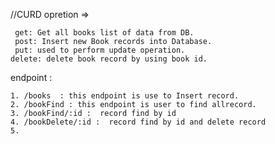   //CURD opretion =>

     get: Get all books list of data from DB.
     post: Insert new Book records into Database.
     put: used to perform update operation.
    delete: delete book record by using book id.


endpoint :

    1. /books  : this endpoint is use to Insert record.
    2. /bookFind : this endpoint is user to find allrecord.
    3. /bookFind/:id :  record find by id 
    4. /bookDelete/:id :  record find by id and delete record
    5. 